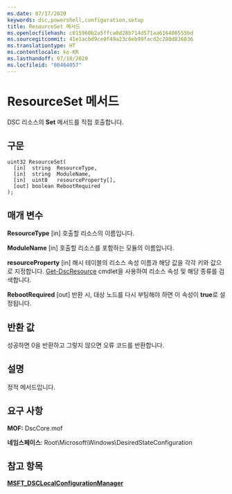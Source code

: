 ```yaml
---
ms.date: 07/17/2020
keywords: dsc,powershell,configuration,setup
title: ResourceSet 메서드
ms.openlocfilehash: c015960b2a5ffca0d28b714d571aa616400555bd
ms.sourcegitcommit: 41e1acbd9ce0f49a23c6eb99facd2c280d836836
ms.translationtype: HT
ms.contentlocale: ko-KR
ms.lasthandoff: 07/18/2020
ms.locfileid: "86464057"
---
```

# <a name="resourceset-method"></a>ResourceSet 메서드

DSC 리소스의 **Set** 메서드를 직접 호출합니다.

## <a name="syntax"></a>구문

```mof
uint32 ResourceSet(
  [in]  string  ResourceType,
  [in]  string  ModuleName,
  [in]  uint8   resourceProperty[],
  [out] boolean RebootRequired
);
```

## <a name="parameters"></a>매개 변수

**ResourceType** \[in\] 호출할 리소스의 이름입니다.

**ModuleName** \[in\] 호출할 리소스를 포함하는 모듈의 이름입니다.

**resourceProperty** \[in\] 해시 테이블의 리소스 속성 이름과 해당 값을 각각 키와 값으로 지정합니다. [Get-DscResource](/powershell/module/PSDesiredStateConfiguration/Get-DscResource) cmdlet을 사용하여 리소스 속성 및 해당 종류를 검색합니다.

**RebootRequired** \[out\] 반환 시, 대상 노드를 다시 부팅해야 하면 이 속성이 **true**로 설정됩니다.

## <a name="return-value"></a>반환 값

성공하면 0을 반환하고 그렇지 않으면 오류 코드를 반환합니다.

## <a name="remarks"></a>설명

정적 메서드입니다.

## <a name="requirements"></a>요구 사항

**MOF:** DscCore.mof

**네임스페이스**: Root\Microsoft\Windows\DesiredStateConfiguration

## <a name="see-also"></a>참고 항목

[**MSFT_DSCLocalConfigurationManager**](msft-dsclocalconfigurationmanager.md)
